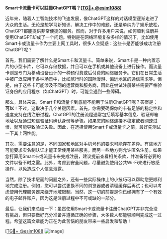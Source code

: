 **Smart卡流量卡可以註冊ChatGPT嗎？[[TG💪+ @esim1088](https://t.me/s/esim1088)]**

近年来，随着人工智能技术的飞速发展，像ChatGPT这样的对话模型逐渐走进了大众的生活。无论是想学习新知识、解决工作中的难题，还是单纯为了娱乐放松，ChatGPT都能提供非常便捷的服务。然而，对于许多用户来说，如何顺利注册并使用ChatGPT却成了一个问题。特别是在网络环境复杂多样的情况下，比如使用Smart卡或流量卡作为主要上网工具时，很多人会疑惑：这些卡是否能够成功注册ChatGPT呢？

首先，我们需要了解什么是Smart卡和流量卡。简单来说，Smart卡是一种内置芯片的小型卡片，它可以存储数据，并且可以在手机或其他设备上进行操作。而流量卡则是专门为移动设备设计的一种预付费或后付费的网络服务卡。它们在日常生活中被广泛应用于各种场景中，比如旅行时的国际漫游、偏远地区的通信需求等。但是，由于这些卡可能涉及不同的运营商和服务商，因此在尝试注册某些需要严格验证身份的应用程序（如ChatGPT）时，可能会遇到一些障碍。

那么，具体来说，Smart卡和流量卡到底能不能用于注册ChatGPT呢？答案是：**可以**！不过，这取决于几个关键因素。首先，你需要确保你的卡有足够的稳定性和速度支持在线注册过程。ChatGPT的注册流程通常包括填写基本信息、验证邮箱地址以及通过短信验证码确认身份等步骤。如果您的网络连接不稳定或者网速过慢，就可能导致验证失败。因此，在选择使用Smart卡或流量卡之前，最好先测试一下其上网性能。

其次，需要注意的是，不同国家和地区对手机号码的要求可能存在差异。有些地方可能要求实名制认证才能正常使用某些服务，而另一些地方则允许匿名注册。如果您打算用Smart卡或流量卡来完成注册，建议提前查看相关条款，并准备好必要的文件以备不时之需。此外，考虑到安全问题，尽量避免使用公共Wi-Fi来进行敏感操作，以免造成个人信息泄露。

当然，除了技术层面的问题之外，还有一些实际操作上的小技巧可以帮助您更顺利地完成注册。例如，您可以尝试更换不同的浏览器或者清理缓存后再试；也可以考虑使用代理服务器来绕开地域限制。当然，这一切的前提是你已经拥有了一个有效的电子邮件账户，因为这是注册过程中不可或缺的一部分。

最后，让我们来总结一下：虽然使用Smart卡或流量卡注册ChatGPT并非完全没有挑战，但只要做好充分准备并遵循正确的步骤，大多数人都能够顺利完成这一过程。希望这篇文章能为正在为此苦恼的朋友带来一些启发和帮助！

[[TG💪+ @esim1088](https://t.me/s/esim1088) ![Image](https://i.postimg.cc/4NQfJmqS/Snipaste-2025-05-13-00-14-12.png)]